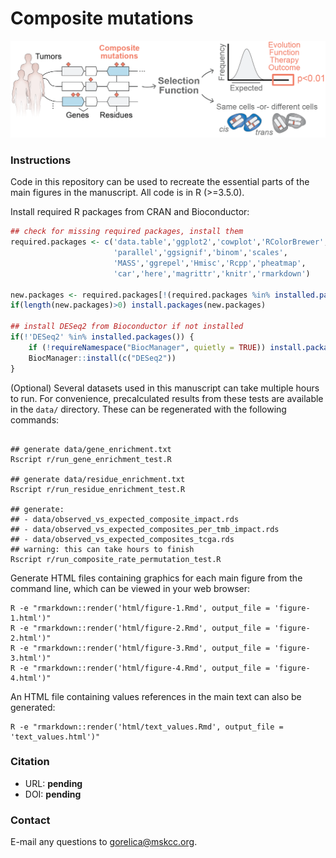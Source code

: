 # Composite mutations

![alt text](https://github.com/taylor-lab/composite-mutations/blob/master/fig1a.png "Hi there!")


### Instructions
Code in this repository can be used to recreate the essential parts of the main figures in the manuscript. All code is in R (>=3.5.0).

Install required R packages from CRAN and Bioconductor:
```r
## check for missing required packages, install them
required.packages <- c('data.table','ggplot2','cowplot','RColorBrewer',
                       'parallel','ggsignif','binom','scales',
                       'MASS','ggrepel','Hmisc','Rcpp','pheatmap',
                       'car','here','magrittr','knitr','rmarkdown')

new.packages <- required.packages[!(required.packages %in% installed.packages()[,"Package"])]
if(length(new.packages)>0) install.packages(new.packages)

## install DESeq2 from Bioconductor if not installed
if(!'DESeq2' %in% installed.packages()) {
    if (!requireNamespace("BiocManager", quietly = TRUE)) install.packages("BiocManager")
    BiocManager::install(c("DESeq2"))
}
```

(Optional) Several datasets used in this manuscript can take multiple hours to run. For convenience, precalculated results from these tests are available in the `data/` directory. These can be regenerated with the following commands:
```shell

## generate data/gene_enrichment.txt
Rscript r/run_gene_enrichment_test.R

## generate data/residue_enrichment.txt
Rscript r/run_residue_enrichment_test.R

## generate:  
## - data/observed_vs_expected_composite_impact.rds
## - data/observed_vs_expected_composites_per_tmb_impact.rds
## - data/observed_vs_expected_composites_tcga.rds
## warning: this can take hours to finish 
Rscript r/run_composite_rate_permutation_test.R          
```

Generate HTML files containing graphics for each main figure from the command line, which can be viewed in your web browser:
```shell
R -e "rmarkdown::render('html/figure-1.Rmd', output_file = 'figure-1.html')"
R -e "rmarkdown::render('html/figure-2.Rmd', output_file = 'figure-2.html')"
R -e "rmarkdown::render('html/figure-3.Rmd', output_file = 'figure-3.html')"
R -e "rmarkdown::render('html/figure-4.Rmd', output_file = 'figure-4.html')"
```

An HTML file containing values references in the main text can also be generated:
```shell
R -e "rmarkdown::render('html/text_values.Rmd', output_file = 'text_values.html')"
```

### Citation
- URL: **pending** 
- DOI: **pending**

### Contact
E-mail any questions to [gorelica@mskcc.org](mailto:gorelica@mskcc.org?subject=[GitHub]%20Composite-Mutations%20paper).
